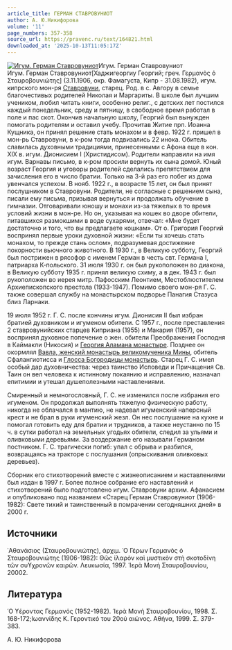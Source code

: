 ```yaml
---
article_title: ГЕРМАН СТАВРОВУНИОТ
author: А. Ю.Никифорова
volume: '11'
page_numbers: 357-358
source_url: https://pravenc.ru/text/164821.html
downloaded_at: '2025-10-13T11:05:17Z'
---
```


[![Игум. Герман Ставровуниот](https://pravenc.ru/data/404/468/1234/i200.jpg "Кликните для увеличения картинки")](https://pravenc.ru/data/404/468/1234/i400.jpg)Игум. Герман Ставровуниот  
Игум. Герман Ставровуниот[Хаджигеоргиу Георгий; греч. Γερμανὸς ὁ Σταυροβουνιώτης] (3.11.1906, окр. Фамагуста, Кипр - 31.08.1982), игум. кипрского мон-ря [Ставровуни](https://pravenc.ru/text/Ставровуни.html), старец. Род. в с. Авгору в семье благочестивых родителей Николая и Маргариты. В школе был лучшим учеником, любил читать книги, особенно религ., с детских лет постился каждый понедельник, среду и пятницу, в свободное время работал в поле и пас скот. Окончив начальную школу, Георгий был вынужден помогать родителям и оставил учебу. Прочитав Житие прп. Иоанна Кущника, он принял решение стать монахом и в февр. 1922 г. пришел в мон-рь Ставровуни, в к-ром тогда подвизались 22 инока. Обитель славилась духовными традициями, принесенными с Афона еще в кон. XIX в. игум. Дионисием I (Христидисом). Родители направили на имя игум. Варнавы письмо, в к-ром просили вернуть их сына домой. Юный возраст Георгия и уговоры родителей сделались препятствием для зачисления его в число братии. Только на 3-й раз его побег из дома увенчался успехом. В нояб. 1922 г., в возрасте 15 лет, он был принят послушником в Ставровуни. Родители, не согласные с решением сына, писали ему письма, призывая вернуться и продолжать обучение в гимназии. Отговаривали юношу и монахи из-за тяжелых в то время условий жизни в мон-ре. Но он, указывая на кошек во дворе обители, питавшихся размокшими в воде сухарями, отвечал: «Мне будет достаточно и того, что вы предлагаете кошкам». От о. Григория Георгий воспринял первые уроки духовной жизни: «Если ты хочешь стать монахом, то прежде стань ослом», подразумевая достижение покорности вьючного животного. В 1930 г., в Великую субботу, Георгий был пострижен в рясофор с именем Герман в честь свт. Германа I, патриарха К-польского. 31 июля 1930 г. он был рукоположен во диакона, в Великую субботу 1935 г. принял великую схиму, а в дек. 1943 г. был рукоположен во иерея митр. Пафосским Леонтием, Местоблюстителем Архиепископского престола (1933-1947). Помимо своего мон-ря Г. С. также совершал службу на монастырском подворье Панагия Стазуса близ Ларнаки.

19 июля 1952 г. Г. С. после кончины игум. Дионисия II был избран братией духовником и игуменом обители. С 1957 г., после преставления 2 ставровунийских старцев Киприана (1955) и Макария (1957), он воспринял духовное попечение о жен. обители Преображения Господня в Каймакли (Никосия) и [Георгия Аламана монастыре](<https://pravenc.ru/text/Георгия Аламана монастыре.html>). Позднее он окормлял [Вавла, женский монастырь великомученика Мины](<https://pravenc.ru/text/Вавла  женский монастырь великомученика Мины.html>), обитель Сфалангиотисса и [Глосса Богородицы монастырь](<https://pravenc.ru/text/Глосса Богородицы монастырь.html>). Старец Г. С. имел особый дар духовничества: через таинство Исповеди и Причащения Св. Таин он вел человека к истинному покаянию и исправлению, назначал епитимии и утешал душеполезными наставлениями.

Смиренный и немногословный, Г. С. не изменился после избрания его игуменом. Он продолжал выполнять тяжелую физическую работу, никогда не облачался в мантию, не надевал игуменский наперсный крест и не брал в руки игуменский жезл. Он нес послушание на кухне и помогал готовить еду для братии и трудников, а также неустанно по 15 ч. в сутки работал на земельных угодьях обители, следил за ульями и оливковыми деревьями. За воздержание его называли Германом постником. Г. С. трагически погиб: упал с обрыва и разбился, возвращаясь на тракторе с послушания (опрыскивания оливковых деревьев).

Сборник его стихотворений вместе с жизнеописанием и наставлениями был издан в 1997 г. Более полное собрание его наставлений и стихотворений было подготовлено игум. Ставровуни архим. Афанасием и опубликовано под названием «Старец Герман Ставровуниот (1906-1982): Свете тихий и таинственный в помрачении сегодняшних дней» в 2000 г.

## Источники

᾿Αθανάσιος (Σταυροβουνιώτης), ἀρχιμ. ῾Ο Γέρων Γερμανὸς ὁ Σταυροβουνιώτης (1906-1982): Θῶς ἱλαρὸν καὶ μυστικὸν στὴ σκοτοδίνη τῶν συϒχρονῶν καιρῶν. Λευκωσία, 1997. ῾Ιερὰ Μονὴ Σταυροβουνίου, 20002.

## Литература

῾Ο ϒέροντας Γερμανός (1952-1982). ῾Ιερὰ Μονὴ Σταυροβουνίου, 1998. Σ. 168-172;Ιωαννίδης Κ. Γεροντικό του 20ού αιώνος. Αθήνα, 1999. Σ. 379-383.

А. Ю.  Никифорова
